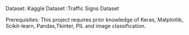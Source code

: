 Dataset:
	Kaggle Dataset :Traffic Signs Dataset 

Prerequisites:
This project requires prior knowledge of Keras, Matplotlib, Scikit-learn, Pandas,Tkinter, PIL and image classification.